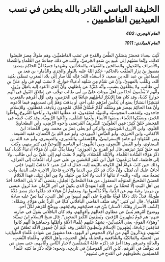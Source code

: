 <h1 dir="rtl">الخليفة العباسي القادر بالله يطعن في نسب العبيديين الفاطميين .</h1>

<h5 dir="rtl">العام الهجري:  402

العام الميلادي: 1011

</h5>

<p dir="rtl">كُتِبَ ببغدادَ مَحضَرٌ يتضَمَّنُ الطَّعنَ والقَدحَ في نَسَبِ الفاطميِّينَ، وهم ملوكُ مِصرَ فليسُوا كذلك، وإنَّما نسَبُهم إلى عُبيدِ بنِ سَعدٍ الجَرميِّ، وكَتَب في ذلك جماعةٌ من العُلَماءِ والقُضاة والأشراف والعُدول، والصالحين والفُقهاء، والمحَدِّثين، وشَهِدوا جميعًا أنَّ الحاكِمَ بمِصرَ: منصورُ بنُ نِزارِ الملَقَّب بالحاكم- حَكَمَ اللهُ عليه بالبَوارِ والخِزيِ والدَّمارِ- بن مَعد بنِ إسماعيلَ بنِ عبد الله بن سعيد، لا أسعَدُه الله؛ فإنَّه لَمَّا صار إلى بلاد المغرِبِ تَسمَّى بعُبَيد الله، وتلَقَّب بالمهديِّ، وأنَّ مَن تقَدَّمَ مِن سَلَفِه أدعياءُ خوارِجُ، لا نسَبَ لهم في ولدِ عليِّ بنِ أبي طالبٍ، ولا يتعَلَّقونَ بسَببٍ، وأنَّه مُنَزَّهٌ عن باطلهم، وأنَّ الذي ادَّعَوه إليه باطِلٌ وزُورٌ، وأنَّهم لا يَعلَمونَ أحدًا مِن أهل بيوتاتِ عليِّ بنِ أبي طالب توقَّف عن إطلاقِ القَولِ في أنَّهم خوارِجُ كَذَبةٌ، وقد كان هذا الإنكارُ لباطِلِهم شائعًا في الحَرَمينِ، وفي أوَّلِ أمْرِهم بالمَغربِ مُنتشِرًا انتشارًا يمنع أن يُدَلَّسَ أمرُهم على أحدٍ، أو يذهَبَ وَهمٌ إلى تَصديقِهم فيما ادَّعوه، وأنَّ هذا الحاكِمَ بمِصرَ هو وسَلَفُه كُفَّارٌ فُسَّاقٌ فُجَّارٌ، مُلحِدون زنادِقة، مُعَطِّلون، وللإسلامِ جاحدون، ولِمَذهب المجوسيَّة والثنويَّة مُعتَقِدونَ، قد عطَّلوا الحُدودَ، وأباحوا الفُروجَ، وأحلُّوا الخَمرَ، وسَفَكوا الدِّماءَ، وسَبَوا الأنبياءَ، ولَعَنوا السَّلَف، وادَّعَوا الرُّبوبيَّة.
وقد كتَبَ خَطَّه في المَحضَرِ خَلقٌ كَثيرٌ؛ فمِن العَلَويِّينَ: الشَّريفُ المُرتضى وأخوه الرَّضِي، وابن البطحاويِّ العَلَوي، وابن الأزرق المُوسَوي، والزكي أبو يعلى عمرُ بن محمد، ومن القُضاة: ابنُ الأكفاني، وابن الخرزي، وأبو العبَّاسِ الأبيوردي، وأبو عبدِ اللهِ بنُ النُّعمان، فقيه الشيعة، ومِن الفُقَهاءِ: أبو حامدٍ الإسفرايينيِّ، والكشفلي، والقُدوري، والصيمري، وأبو عبد الله بن البيضاوي، وأبو الفَضلِ النَّسَوي، ومن الشُّهودِ: أبو القاسِمِ التَّنوخيُّ في كثيرٍ منهم، وكَتَبَ فيه خلقٌ كثيرٌ غيرَهم. قال أبو الفرجِ بنُ الجوزي: "وممَّا يدُلُّ على أنَّ هؤلاء أدعياءُ كَذَبةٌ، كما ذكَرَ هؤلاء السَّادة العُلَماء، والأئِمَّة الفُضَلاء، وأنَّهم لا نسَبَ لهم إلى عليِّ بن أبي طالب، ولا إلى فاطمةَ، كما يَزعُمونَ؛ قَولُ ابنِ عُمَرَ للحُسَينِ بنِ علي حين أراد الذَّهابَ إلى العراق، وذلك حين كتَبَ عَوامُّ أهلِ الكوفةِ بالبَيعةِ إليه، فقال له ابنُ عمر: لا تذهَبْ إليهم؛ فإني أخافُ عليك أن تُقتَلَ، وإنَّ جَدَّك قد خُيِّرَ بين الدنيا والآخرةِ فاختار الآخِرةَ على الدنيا، وأنت بَضعةٌ منه، وإنَّه- والله- لا تنالها لا أنت ولا أحَدٌ مِن خَلَفِك ولا مِن أهلِ بَيتِك، فهذا الكلامُ الحسَنُ الصَّحيحُ المتوَجِّه المعقول، من هذا الصَّحابيِّ الجليلِ، يقتضي أنَّه لا يلي الخلافةَ أحَدٌ مِن أهلِ البَيتِ إلَّا مُحمَّدُ بنُ عبد اللهِ المهديُّ الذي يكونُ في آخِرِ الزَّمانِ عندَ نُزولِ عيسى بنِ مريم؛ رغبةً بهم عن الدُّنيا، وألَّا يُدَنَّسوا بها. ومعلومٌ أنَّ هؤلاء قد مَلَكوا ديارَ مِصرَ مُدَّةً طَويلةً، فدَلَّ ذلك دَلالةً قَويَّةً ظاهِرةً على أنَّهم ليسوا مِن أهلِ البَيتِ، كما نَصَّ عليه سادةُ الفُقَهاءِ". قال ابن كثير: "وقد صَنَّف القاضي الباقلَّاني كتابًا في الردِّ على هؤلاء، وسَمَّاه: (كَشْف الأسرارِ وهَتْك الأستار) بيَّنَ فيه فضائِحَهم وقبائِحَهم، ووضَّحَ أمْرَهم لكُلِّ أحدٍ، ووضوحُ أمْرِهم يُنبئُ عن مطاوي أفعالِهم وأقوالِهم، وقد كان الباقلَّاني يقولُ في عبارته عنهم: هم قومٌ يُظهِرونَ الرَّفضَ، ويُبطِنونَ الكُفرَ المَحض". قال شيخُ الإسلامِ ابنُ تيميَّةَ: "وهؤلاء القومُ- يعني العُبَيديِّينَ- يَشهَدُ عليهم عُلَماءُ الأمَّةِ وأئمَّتُها وجماهيرُها أنَّهم كانوا مُنافِقينَ زَنادقةً، يُظهِرونَ الإسلامَ ويُبطِنونَ الكُفرَ, وقد عُلِمَ أنَّ جُمهورَ الأمَّة تَطعَنُ في نَسَبِهم، وَيذكُرونَ أنَّهم من أولادِ المجوسِ أو اليهودِ، هذا مشهورٌ مِن شهادةِ عُلَماءِ الطَّوائِفِ: من الحنفيَّة والمالكيَّة والشَّافعية والحنابلة وأهلِ الحديثِ، وأهلِ الكلامِ، وعُلَماءِ النَّسَبِ، والعامَّة وغيرهم, وهذا أمرٌ قد ذكَرَه عامَّةُ المُصَنِّفينَ لأخبارِ النَّاسِ وأيَّامِهم، حتى بعض مَن قد يتوقَّفُ في أمْرِهم، كابنِ الأثيرِ المَوصليِّ في تاريخِه، ونحوه؛ فإنَّه ذكَرَ ما كتَبَه عُلَماءُ المُسلِمينَ بخُطوطِهم في القَدحِ في نَسَبِهم"</p></br>
